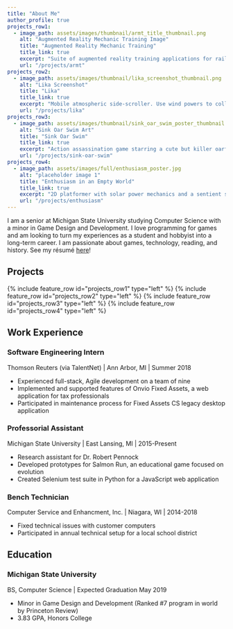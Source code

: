 ```yaml
---
title: "About Me"
author_profile: true
projects_row1:
  - image_path: assets/images/thumbnail/armt_title_thumbnail.png
    alt: "Augmented Reality Mechanic Training Image"
    title: "Augmented Reality Mechanic Training"
    title_link: true
    excerpt: "Suite of augmented reality training applications for railroad mechanics, developed as part of a capstone project sponsored by Union Pacific."
    url: "/projects/armt"
projects_row2:
  - image_path: assets/images/thumbnail/lika_screenshot_thumbnail.png
    alt: "Lika Screenshot"
    title: "Lika"
    title_link: true
    excerpt: "Mobile atmospheric side-scroller. Use wind powers to collect leaves and save a forest!"
    url: "/projects/lika"
projects_row3:
  - image_path: assets/images/thumbnail/sink_oar_swim_poster_thumbnail.png
    alt: "Sink Oar Swim Art"
    title: "Sink Oar Swim"
    title_link: true
    excerpt: "Action assassination game starring a cute but killer oarfish. Kill all the targets!"
    url: "/projects/sink-oar-swim"
projects_row4:
  - image_path: assets/images/full/enthusiasm_poster.jpg
    alt: "placeholder image 1"
    title: "Enthusiasm in an Empty World"
    title_link: true
    excerpt: "2D platformer with solar power mechanics and a sentient space rover."
    url: "/projects/enthusiasm"
---
```


I am a senior at Michigan State University studying Computer Science with a minor in Game Design and Development. I love programming for games and am looking to turn my experiences as a student and hobbyist into a long-term career. I am passionate about games, technology, reading, and history. See my résumé [here](/assets/content/Jacob-Cousineau-Resume.pdf)!

## Projects
{% include feature_row id="projects_row1" type="left" %}
{% include feature_row id="projects_row2" type="left" %}
{% include feature_row id="projects_row3" type="left" %}
{% include feature_row id="projects_row4" type="left" %}

## Work Experience

### Software Engineering Intern
Thomson Reuters (via TalentNet) | Ann Arbor, MI | Summer 2018
- Experienced full-stack, Agile development on a team of nine
- Implemented and supported features of Onvio Fixed Assets, a web application for tax professionals
- Participated in maintenance process for Fixed Assets CS legacy desktop application

### Professorial Assistant
Michigan State University | East Lansing, MI | 2015-Present
- Research assistant for Dr. Robert Pennock
- Developed prototypes for Salmon Run, an educational game focused on evolution
- Created Selenium test suite in Python for a JavaScript web application

### Bench Technician
Computer Service and Enhancment, Inc. | Niagara, WI | 2014-2018
- Fixed technical issues with customer computers
- Participated in annual technical setup for a local school district

## Education

### Michigan State University
BS, Computer Science | Expected Graduation May 2019
- Minor in Game Design and Development (Ranked #7 program in world by Princeton Review)
- 3.83 GPA, Honors College